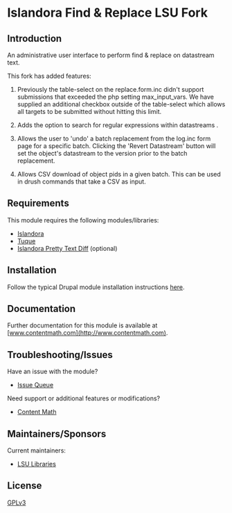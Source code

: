 # Islandora Find & Replace LSU Fork

## Introduction

An administrative user interface to perform find & replace on datastream text.

This fork has added features:

1. Previously the table-select on the replace.form.inc didn't support submissions that exceeded the php setting max_input_vars. We have supplied an additional checkbox outside of the table-select which allows all targets to be submitted without hitting this limit.

2. Adds the option to search for regular expressions within datastreams .

3. Allows the user to 'undo' a batch replacement from the log.inc form page for a specific batch. Clicking the 'Revert Datastream' button will set the object's datastream to the version prior to the batch replacement.

4. Allows CSV download of object pids in a given batch. This can be used in drush commands that take a CSV as input.

## Requirements

This module requires the following modules/libraries:

* [Islandora](https://github.com/islandora/islandora)
* [Tuque](https://github.com/islandora/tuque)
* [Islandora Pretty Text Diff](https://github.com/contentmath/islandora_pretty_text_diff) (optional)

## Installation

Follow the typical Drupal module installation instructions [here](https://drupal.org/documentation/install/modules-themes/modules-7).

## Documentation

Further documentation for this module is available at [www.contentmath.com](http://www.contentmath.com).

## Troubleshooting/Issues

Have an issue with the module?

* [Issue Queue](https://github.com/lsulibraries/islandora_find_replace/issues)

Need support or additional features or modifications?

* [Content Math](http://www.contentmath.com)

## Maintainers/Sponsors

Current maintainers:

* [LSU Libraries](http://github.com/lsulibraries)

## License

[GPLv3](http://www.gnu.org/licenses/gpl-3.0.txt)
